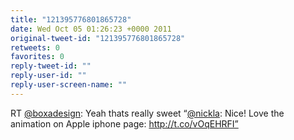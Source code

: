 ```yaml
---
title: "121395776801865728"
date: Wed Oct 05 01:26:23 +0000 2011
original-tweet-id: "121395776801865728"
retweets: 0
favorites: 0
reply-tweet-id: ""
reply-user-id: ""
reply-user-screen-name: ""
---
```

RT <a href="https://twitter.com/boxadesign">@boxadesign</a>: Yeah thats really sweet “<a href="https://twitter.com/nickla">@nickla</a>: Nice! Love the animation on Apple iphone page: http://t.co/vOqEHRFI”
